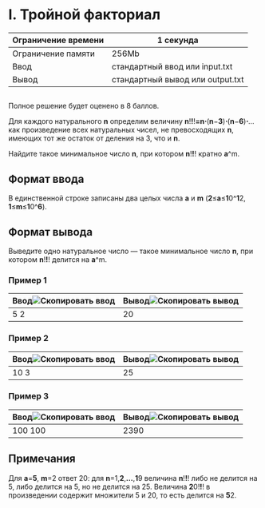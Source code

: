 # I. Тройной факториал


| Ограничение времени | 1 секунда                                    |
| ------------------------------------- | --------------------------------------------------- |
| Ограничение памяти   | 256Mb                                               |
| Ввод                              | стандартный ввод или input.txt    |
| Вывод                            | стандартный вывод или output.txt |

## 

Полное решение будет оценено в 8 баллов.

Для каждого натурального **n** определим величину **n**!**!**!**=**n**⋅**(**n**−**3**)**⋅**(**n**−**6**)**⋅**… как произведение всех натуральных чисел, не превосходящих **n**, имеющих тот же остаток от деления на 3, что и **n**.

Найдите такое минимальное число **n**, при котором **n**!**!**! кратно **a**^m.

## Формат ввода

В единственной строке записаны два целых числа **a** и **m** (**2**≤**a**≤**1**0^**1**2, **1**≤**m**≤**1**0^**6**).

## Формат вывода

Выведите одно натуральное число — такое минимальное число **n**, при котором **n**!**!**! делится на **a**^m.

### Пример 1


| Ввод![Скопировать ввод](https://yastatic.net/lego/_/La6qi18Z8LwgnZdsAr1qy1GwCwo.gif) | Вывод![Скопировать вывод](https://yastatic.net/lego/_/La6qi18Z8LwgnZdsAr1qy1GwCwo.gif) |
| ------------------------------------------------------------------------------------------------------- | ----------------------------------------------------------------------------------------------------------- |
| 5 2                                                                                                     | 20                                                                                                          |

### Пример 2


| Ввод![Скопировать ввод](https://yastatic.net/lego/_/La6qi18Z8LwgnZdsAr1qy1GwCwo.gif) | Вывод![Скопировать вывод](https://yastatic.net/lego/_/La6qi18Z8LwgnZdsAr1qy1GwCwo.gif) |
| ------------------------------------------------------------------------------------------------------- | ----------------------------------------------------------------------------------------------------------- |
| 10 3                                                                                                    | 25                                                                                                          |

### Пример 3


| Ввод![Скопировать ввод](https://yastatic.net/lego/_/La6qi18Z8LwgnZdsAr1qy1GwCwo.gif) | Вывод![Скопировать вывод](https://yastatic.net/lego/_/La6qi18Z8LwgnZdsAr1qy1GwCwo.gif) |
| ------------------------------------------------------------------------------------------------------- | ----------------------------------------------------------------------------------------------------------- |
| 100 100                                                                                                 | 2390                                                                                                        |

## Примечания

Для **a**=**5**, **m**=2 ответ 20: для **n**=1,**2**,**…**,**1**9 величина **n**!**!**! либо не делится на 5, либо делится на 5, но не делится на 25. Величина **2**0!**!**! в произведении содержит множители 5 и 20, то есть делится на **5**2.
